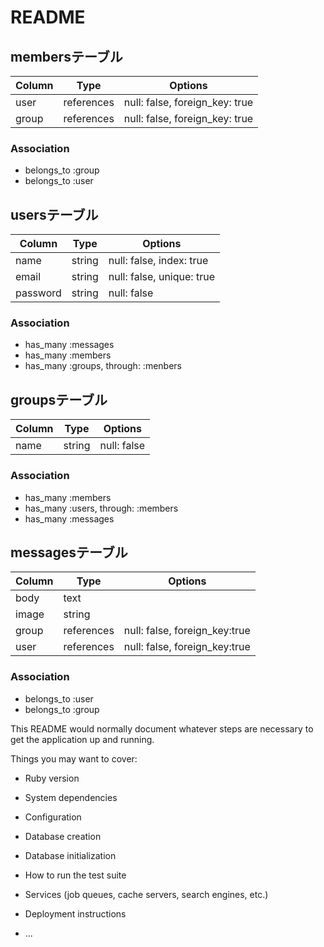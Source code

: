 # README
## membersテーブル

|Column|Type|Options|
|------|----|-------|
|user|references|null: false, foreign_key: true|
|group|references|null: false, foreign_key: true|

### Association
- belongs_to :group
- belongs_to :user


## usersテーブル

|Column|Type|Options|
|------|----|-------|
|name|string|null: false, index: true|
|email|string|null: false, unique: true|
|password|string|null: false|

### Association
- has_many :messages
- has_many :members
- has_many :groups, through: :menbers

## groupsテーブル

|Column|Type|Options|
|------|----|-------|
|name|string|null: false|


### Association
- has_many :members
- has_many :users, through: :members
- has_many :messages


## messagesテーブル

|Column|Type|Options|
|------|----|-------|
|body|text|
|image|string|
|group|references|null: false, foreign_key:true|
|user|references|null: false, foreign_key:true|

### Association
- belongs_to :user
- belongs_to :group



This README would normally document whatever steps are necessary to get the
application up and running.

Things you may want to cover:

* Ruby version

* System dependencies

* Configuration

* Database creation

* Database initialization

* How to run the test suite

* Services (job queues, cache servers, search engines, etc.)

* Deployment instructions

* ...